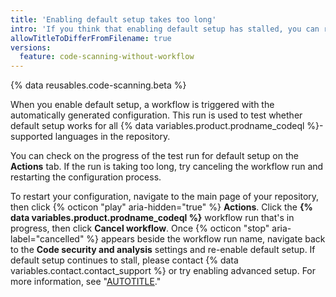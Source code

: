 ```yaml
---
title: 'Enabling default setup takes too long'
intro: 'If you think that enabling default setup has stalled, you can restart the process.'
allowTitleToDifferFromFilename: true
versions:
  feature: code-scanning-without-workflow
---
```


{% data reusables.code-scanning.beta %}

When you enable default setup, a workflow is triggered with the automatically generated configuration. This run is used to test whether default setup works for all {% data variables.product.prodname_codeql %}-supported languages in the repository.

You can check on the progress of the test run for default setup on the **Actions** tab. If the run is taking too long, try canceling the workflow run and restarting the configuration process.

To restart your configuration, navigate to the main page of your repository, then click {% octicon "play" aria-hidden="true" %} **Actions**. Click the **{% data variables.product.prodname_codeql %}** workflow run that's in progress, then click **Cancel workflow**. Once {% octicon "stop" aria-label="cancelled" %} appears beside the workflow run name, navigate back to the **Code security and analysis** settings and re-enable default setup. If default setup continues to stall, please contact {% data variables.contact.contact_support %} or try enabling advanced setup. For more information, see "[AUTOTITLE](/code-security/code-scanning/creating-an-advanced-setup-for-code-scanning/configuring-advanced-setup-for-code-scanning)."